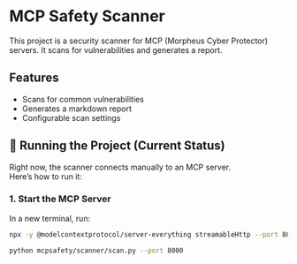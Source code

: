 # MCP Safety Scanner

This project is a security scanner for MCP (Morpheus Cyber Protector) servers. It scans for vulnerabilities and generates a report.

## Features

- Scans for common vulnerabilities
- Generates a markdown report
- Configurable scan settings

## 🚀 Running the Project (Current Status)

Right now, the scanner connects manually to an MCP server.  
Here’s how to run it:

### 1. Start the MCP Server
In a new terminal, run:

```bash
npx -y @modelcontextprotocol/server-everything streamableHttp --port 8000
```
```bash 
python mcpsafety/scanner/scan.py --port 8000
```